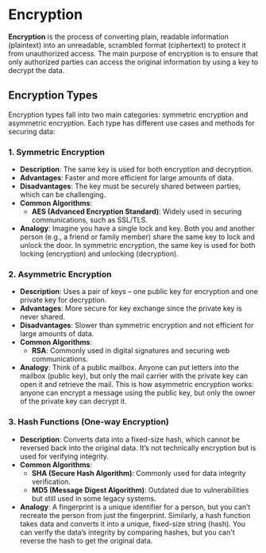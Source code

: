 # Encryption

**Encryption** is the process of converting plain, readable information (plaintext) into an unreadable, scrambled format (ciphertext) to protect it from unauthorized access. The main purpose of encryption is to ensure that only authorized parties can access the original information by using a key to decrypt the data.

## Encryption Types

Encryption types fall into two main categories: symmetric encryption and asymmetric encryption. Each type has different use cases and methods for securing data:

### 1. Symmetric Encryption

- **Description**: The same key is used for both encryption and decryption.
- **Advantages**: Faster and more efficient for large amounts of data.
- **Disadvantages**: The key must be securely shared between parties, which can be challenging.
- **Common Algorithms**:
  - **AES (Advanced Encryption Standard)**: Widely used in securing communications, such as SSL/TLS.
- **Analogy**: Imagine you have a single lock and key. Both you and another person (e.g., a friend or family member) share the same key to lock and unlock the door. In symmetric encryption, the same key is used for both locking (encryption) and unlocking (decryption).

### 2. Asymmetric Encryption

- **Description**: Uses a pair of keys – one public key for encryption and one private key for decryption.
- **Advantages**: More secure for key exchange since the private key is never shared.
- **Disadvantages**: Slower than symmetric encryption and not efficient for large amounts of data.
- **Common Algorithms**:
  - **RSA**: Commonly used in digital signatures and securing web communications.
- **Analogy**: Think of a public mailbox. Anyone can put letters into the mailbox (public key), but only the mail carrier with the private key can open it and retrieve the mail. This is how asymmetric encryption works: anyone can encrypt a message using the public key, but only the owner of the private key can decrypt it.

### 3. Hash Functions (One-way Encryption)

- **Description**: Converts data into a fixed-size hash, which cannot be reversed back into the original data. It’s not technically encryption but is used for verifying integrity.
- **Common Algorithms**:
  - **SHA (Secure Hash Algorithm)**: Commonly used for data integrity verification.
  - **MD5 (Message Digest Algorithm)**: Outdated due to vulnerabilities but still used in some legacy systems.
- **Analogy**: A fingerprint is a unique identifier for a person, but you can’t recreate the person from just the fingerprint. Similarly, a hash function takes data and converts it into a unique, fixed-size string (hash). You can verify the data’s integrity by comparing hashes, but you can't reverse the hash to get the original data.
